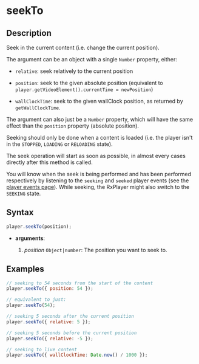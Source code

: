 # seekTo

## Description

Seek in the current content (i.e. change the current position).

The argument can be an object with a single `Number` property, either:

- `relative`: seek relatively to the current position

- `position`: seek to the given absolute position (equivalent to `player.getVideoElement().currentTime = newPosition`)

- `wallClockTime`: seek to the given wallClock position, as returned by
  `getWallClockTime`.

The argument can also just be a `Number` property, which will have the same
effect than the `position` property (absolute position).

Seeking should only be done when a content is loaded (i.e. the player isn't
in the `STOPPED`, `LOADING` or `RELOADING` state).

The seek operation will start as soon as possible, in almost every cases
directly after this method is called.

You will know when the seek is being performed and has been performed
respectively by listening to the `seeking` and `seeked` player events (see the
[player events page](../Player_Events.md)). While seeking, the RxPlayer might
also switch to the `SEEKING` state.

## Syntax

```js
player.seekTo(position);
```

  - **arguments**:

     1. _position_ `Object|number`: The position you want to seek to.

## Examples

```js
// seeking to 54 seconds from the start of the content
player.seekTo({ position: 54 });

// equivalent to just:
player.seekTo(54);

// seeking 5 seconds after the current position
player.seekTo({ relative: 5 });

// seeking 5 seconds before the current position
player.seekTo({ relative: -5 });

// seeking to live content
player.seekTo({ wallClockTime: Date.now() / 1000 });
```
